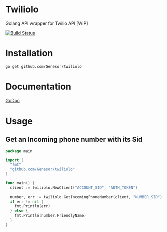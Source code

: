# Twiliolo

Golang API wrapper for Twilio API [WIP]

[![Build Status](https://travis-ci.org/Genesor/twiliolo.svg?branch=master)](https://travis-ci.org/Genesor/twiliolo)


# Installation

``` bash
go get github.com/Genesor/twiliolo
```

# Documentation

[GoDoc](http://godoc.org/github.com/Genesor/twiliolo)

# Usage

## Get an Incoming phone number with its Sid

``` go
package main

import (
  "fmt"
  "github.com/Genesor/twiliolo"
)

func main() {
  client := twiliolo.NewClient("ACCOUNT_SID", "AUTH_TOKEN")
  
  number, err := twiliolo.GetIncomingPhoneNumber(client, "NUMBER_SID")
  if err != nil {
    fmt.Println(err)
  } else {
    fmt.Println(number.FriendlyName)
  }
}
```
